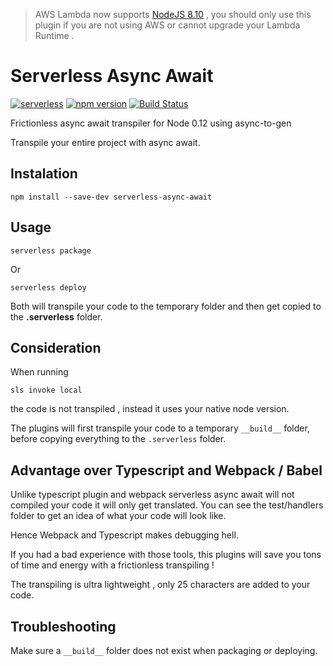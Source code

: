 > AWS Lambda now supports [NodeJS 8.10](https://aws.amazon.com/fr/blogs/compute/node-js-8-10-runtime-now-available-in-aws-lambda/) , you should only use this plugin if you are not using AWS or cannot upgrade your Lambda Runtime .

# Serverless Async Await

[![serverless](http://public.serverless.com/badges/v3.svg)](http://www.serverless.com)
[![npm version](https://badge.fury.io/js/serverless-async-await.svg)](https://badge.fury.io/js/serverless-async-await)
[![Build Status](https://travis-ci.org/kuashe/serverless-async-await.svg?branch=master)](https://travis-ci.org/kuashe/serverless-async-await)

Frictionless async await transpiler for Node 0.12 using async-to-gen

Transpile your entire project with async await. 

## Instalation

`npm install --save-dev serverless-async-await`

## Usage

`serverless package`

Or

`serverless deploy`

Both will transpile your code to the temporary folder and then get copied to the __.serverless__ folder.

## Consideration

When running 

`sls invoke local` 

the code is not transpiled , instead it uses your native node version.

The plugins will first transpile your code to a temporary `__build__` folder, before copying everything to the `.serverless` folder.

## Advantage over Typescript and Webpack / Babel

Unlike typescript plugin and webpack serverless async await will not compiled your code it will only get translated. You can see the test/handlers folder to get an idea of what your code will look like.

Hence Webpack and Typescript makes debugging hell. 

If you had a bad experience with those tools, this plugins will save you tons of time and energy with a frictionless transpiling !

The transpiling is ultra lightweight , only 25 characters are added to your code.

## Troubleshooting

Make sure a `__build__` folder does not exist when packaging or deploying.